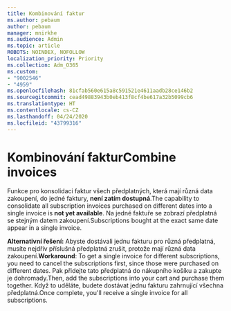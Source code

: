 ```yaml
---
title: Kombinování faktur
ms.author: pebaum
author: pebaum
manager: mnirkhe
ms.audience: Admin
ms.topic: article
ROBOTS: NOINDEX, NOFOLLOW
localization_priority: Priority
ms.collection: Adm_O365
ms.custom:
- "9002546"
- "4959"
ms.openlocfilehash: 81cfab560e615a8c591521e4611aadb28ce146b2
ms.sourcegitcommit: cead49883943b0eb413f8cf4be617a32b5099cb6
ms.translationtype: HT
ms.contentlocale: cs-CZ
ms.lasthandoff: 04/24/2020
ms.locfileid: "43799316"
---
```

# <a name="combine-invoices"></a><span data-ttu-id="c6cae-102">Kombinování faktur</span><span class="sxs-lookup"><span data-stu-id="c6cae-102">Combine invoices</span></span>

<span data-ttu-id="c6cae-103">Funkce pro konsolidaci faktur všech předplatných, která mají různá data zakoupení, do jedné faktury, **není zatím dostupná**.</span><span class="sxs-lookup"><span data-stu-id="c6cae-103">The capability to consolidate all subscription invoices purchased on different dates into a single invoice is **not yet available**.</span></span> <span data-ttu-id="c6cae-104">Na jedné faktuře se zobrazí předplatná se stejným datem zakoupení.</span><span class="sxs-lookup"><span data-stu-id="c6cae-104">Subscriptions bought at the exact same date appear in a single invoice.</span></span>

<span data-ttu-id="c6cae-105">**Alternativní řešení:** Abyste dostávali jednu fakturu pro různá předplatná, musíte nejdřív příslušná předplatná zrušit, protože mají různá data zakoupení.</span><span class="sxs-lookup"><span data-stu-id="c6cae-105">**Workaround**: To get a single invoice for different subscriptions, you need to cancel the subscriptions first, since those were purchased on different dates.</span></span> <span data-ttu-id="c6cae-106">Pak přidejte tato předplatná do nákupního košíku a zakupte je dohromady.</span><span class="sxs-lookup"><span data-stu-id="c6cae-106">Then, add the subscriptions into your cart and purchase them together.</span></span> <span data-ttu-id="c6cae-107">Když to uděláte, budete dostávat jednu fakturu zahrnující všechna předplatná.</span><span class="sxs-lookup"><span data-stu-id="c6cae-107">Once complete, you'll receive a single invoice for all subscriptions.</span></span>
